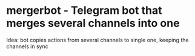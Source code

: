 # mergerbot - Telegram bot that merges several channels into one

Idea: bot copies actions from several channels to single one, keeping the channels in sync


